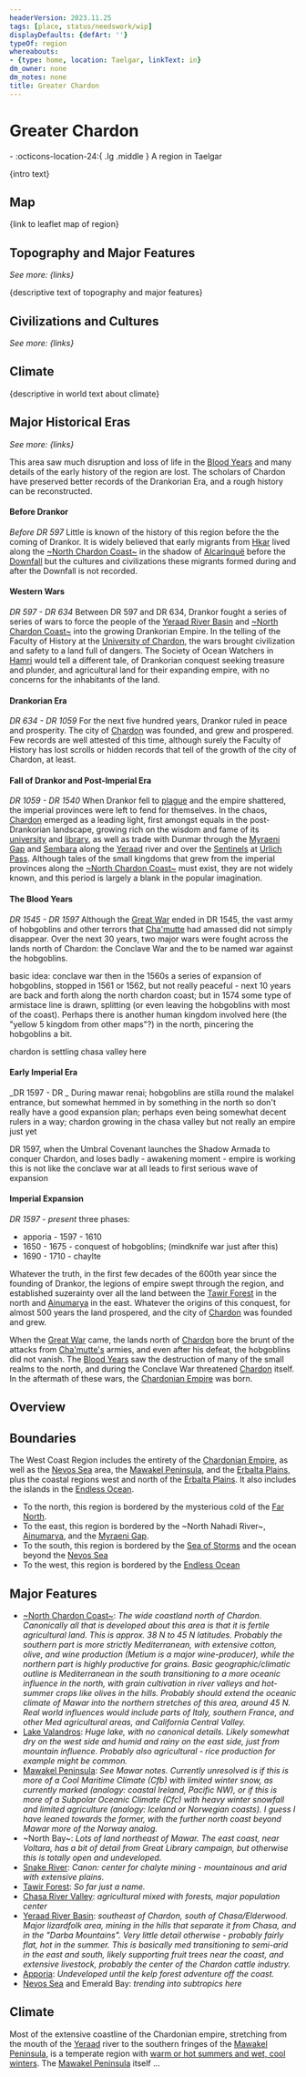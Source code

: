 ```yaml
---
headerVersion: 2023.11.25
tags: [place, status/needswork/wip]
displayDefaults: {defArt: ''}
typeOf: region
whereabouts:
- {type: home, location: Taelgar, linkText: in}
dm_owner: none
dm_notes: none
title: Greater Chardon
---
```

# Greater Chardon
<div class="grid cards ext-narrow-margin ext-one-column" markdown>
-    :octicons-location-24:{ .lg .middle } A region in Taelgar  
</div>




{intro text}
## Map

{link to leaflet map of region}
## Topography and Major Features
_See more: {links}_

{descriptive text of topography and major features}
## Civilizations and Cultures
_See more: {links}_


## Climate

{descriptive in world text about climate}



## Major Historical Eras
_See more: {links}_

This area saw much disruption and loss of life in the [Blood Years](<../../events/1500s/blood-years.md>) and many details of the early history of the region are lost. The scholars of Chardon have preserved better records of the Drankorian Era, and a rough history can be reconstructed. 
#### Before Drankor
_Before DR 597_
Little is known of the history of this region before the the coming of Drankor.  It is widely believed that early migrants from [Hkar](<../../history/pre-downfall/hkar.md>) lived along the [~North Chardon Coast~](<chardonian-empire/north-chardon-coast.md>) in the shadow of [Alcarinquë](<../../history/pre-downfall/alcarinque.md>) before the [Downfall](<../../events/ancient/the-downfall.md>) but the cultures and civilizations these migrants formed during and after the Downfall is not recorded. 
#### Western Wars
_DR 597 - DR 634_
Between DR 597 and DR 634, Drankor fought a series of series of wars to force the people of the [Yeraad River Basin](<../major-rivers/yeraad-river-basin.md>) and [~North Chardon Coast~](<chardonian-empire/north-chardon-coast.md>) into the growing Drankorian Empire.  In the telling of the Faculty of History at the [University of Chardon](<chardonian-empire/chardon/university-of-chardon.md>), the  wars brought civilization and safety to a land full of dangers. The Society of Ocean Watchers in [Hamri](<../northwest-coast/mawar-confederacy/hamri.md>) would tell a different tale, of Drankorian conquest seeking treasure and plunder, and agricultural land for their expanding empire, with no concerns for the inhabitants of the land.
#### Drankorian Era
_DR 634 - DR 1059_
For the next five hundred years, Drankor ruled in peace and prosperity. The city of [Chardon](<chardonian-empire/chardon/chardon.md>) was founded, and grew and prospered. Few records are well attested of this time, although surely the Faculty of History has lost scrolls or hidden records that tell of the growth of the city of Chardon, at least.
#### Fall of Drankor and Post-Imperial Era
_DR 1059 - DR 1540_
When Drankor fell to [plague](<../../events/1000s/1059/first-plague.md>) and the empire shattered, the imperial provinces were left to fend for themselves. In the chaos, [Chardon](<chardonian-empire/chardon/chardon.md>) emerged as a leading light, first amongst equals in the post-Drankorian landscape, growing rich on the wisdom and fame of its [university](<chardonian-empire/chardon/university-of-chardon.md>) and [library](<chardonian-empire/chardon/great-library.md>), as well as trade with Dunmar through the [Myraeni Gap](<../greater-dunmar/myraeni-gap.md>) and [Sembara](<../greater-sembara/sembara/sembara.md>) along the [Yeraad](<./yeraad.md>) river and over the [Sentinels](<../sentinel-range.md>) at [Urlich Pass](<../central-highlands/urlich-pass.md>).  Although tales of the small kingdoms that grew from the imperial provinces along the [~North Chardon Coast~](<chardonian-empire/north-chardon-coast.md>) must exist, they are not widely known, and this period is largely a blank in the popular imagination.

#### The Blood Years
_DR 1545 - DR 1597_
Although the [Great War](<../../events/1500s/great-war.md>) ended in DR 1545, the vast army of hobgoblins and other terrors that [Cha'mutte](<../../people/extraplanar-powers/cha-mutte.md>) had amassed did not simply disappear. Over the next 30 years, two major wars were fought across the lands north of Chardon: the Conclave War and the to be named war against the hobgoblins. 

basic idea: conclave war then in the 1560s a series of expansion of hobgoblins, stopped in 1561 or 1562, but not really peaceful - next 10 years are back and forth along the north chardon coast; but in 1574 some type of armistace line is drawn, splitting (or even leaving the hobgoblins with most of the coast). Perhaps there is another human kingdom involved here (the "yellow 5 kingdom from other maps"?) in the north, pincering the hobgoblins a bit. 

chardon is settling chasa valley here

#### Early Imperial Era
_DR 1597 - DR _
During mawar renai; hobgoblins are stilla round the malakel entrance, but somewhat hemmed in by something in the north so don't really have a good expansion plan; perhaps even being somewhat decent rulers in a way; chardon growing in the chasa valley but not really an empire just yet

 DR 1597, when the Umbral Covenant launches the Shadow Armada to conquer Chardon, and loses badly - awakening moment - empire is working this is not like the conclave war at all leads to first serious wave of expansion
#### Imperial Expansion
_DR 1597 - present_
three phases: 
* apporia - 1597 - 1610 
* 1650 - 1675 - conquest of hobgoblins; (mindknife war just after this)
* 1690 - 1710 - chaylte


Whatever the truth, in the first few decades of the 600th year since the founding of Drankor, the legions of empire swept through the region, and established suzerainty over all the land between the [Tawir Forest](<../northwest-coast/tawir-forest.md>) in the north and [Ainumarya](<../central-highlands/ainumarya.md>) in the east. Whatever the origins of this conquest, for almost 500 years the land prospered, and the city of [Chardon](<chardonian-empire/chardon/chardon.md>) was founded and grew. 

When the [Great War](<../../events/1500s/great-war.md>) came, the lands north of [Chardon](<chardonian-empire/chardon/chardon.md>) bore the brunt of the attacks from [Cha'mutte's](<../../people/extraplanar-powers/cha-mutte.md>) armies, and even after his defeat, the hobgoblins did not vanish. The [Blood Years](<../../events/1500s/blood-years.md>) saw the destruction of many of the small realms to the north, and during the Conclave War threatened [Chardon](<chardonian-empire/chardon/chardon.md>) itself. In the aftermath of these wars, the [Chardonian Empire](<chardonian-empire/chardonian-empire.md>) was born.








## Overview

## Boundaries

The West Coast Region includes the entirety of the [Chardonian Empire](<chardonian-empire/chardonian-empire.md>), as well as the [Nevos Sea](<../nevos-and-apporia/nevos-sea.md>) area, the [Mawakel Peninsula](<../northwest-coast/mawar-confederacy/mawakel-peninsula.md>), and the [Erbalta Plains](<../northwest-coast/erbalta-plains/erbalta-plains.md>), plus the coastal regions west and north of the [Erbalta Plains](<../northwest-coast/erbalta-plains/erbalta-plains.md>). It also includes the islands in the [Endless Ocean](<../endless-ocean.md>). 

- To the north, this region is bordered by the mysterious cold of the [Far North](<../faraway-places/far-north.md>). 
- To the east, this region is bordered by the ~North Nahadi River~, [Ainumarya](<../central-highlands/ainumarya.md>), and the [Myraeni Gap](<../greater-dunmar/myraeni-gap.md>).
- To the south, this region is bordered by the [Sea of Storms](<../drankorian-hinterland/sea-of-storms.md>) and the ocean beyond the [Nevos Sea](<../nevos-and-apporia/nevos-sea.md>)
- To the west, this region is bordered by the [Endless Ocean](<../endless-ocean.md>)

## Major Features



- [~North Chardon Coast~](<chardonian-empire/north-chardon-coast.md>): *The wide coastland north of Chardon. Canonically all that is developed about this area is that it is fertile agricultural land. This is approx. 38 N to 45 N latitudes. Probably the southern part is more strictly Mediterranean, with extensive cotton, olive, and wine production (Metium is a major wine-producer), while the northern part is highly productive for grains. Basic geographic/climatic outline is Mediterranean in the south transitioning to a more oceanic influence in the north, with grain cultivation in river valleys and hot-summer crops like olives in the hills. Probably should extend the oceanic climate of Mawar into the northern stretches of this area, around 45 N. Real world influences would include parts of Italy, southern France, and other Med agricultural areas, and California Central Valley.*
- [Lake Valandros](<./lake-valandros.md>): *Huge lake, with no canonical details. Likely somewhat dry on the west side and humid and rainy on the east side, just from mountain influence. Probably also agricultural - rice production for example might be common.*
- [Mawakel Peninsula](<../northwest-coast/mawar-confederacy/mawakel-peninsula.md>): *See Mawar notes. Currently unresolved is if this is more of a Cool Maritime Climate (Cfb) with limited winter snow, as currently marked (analogy: coastal Ireland, Pacific NW), or if this is more of a Subpolar Oceanic Climate (Cfc) with heavy winter snowfall and limited agriculture (analogy: Iceland or Norwegian coasts). I guess I have leaned towards the former, with the further north coast beyond Mawar more of the Norway analog.*
- ~North Bay~: *Lots of land northeast of Mawar. The east coast, near Voltara, has a bit of detail from Great Library campaign, but otherwise this is totally open and undeveloped.*
- [Snake River](<../major-rivers/chasa-nahadi-watershed/snake-river.md>): *Canon: center for chalyte mining - mountainous and arid with extensive plains.*
- [Tawir Forest](<../northwest-coast/tawir-forest.md>): *So far just a name.*
- [Chasa River Valley](<chardonian-empire/chasa-river-valley/chasa-river-valley.md>): *agricultural mixed with forests, major population center*
- [Yeraad River Basin](<../major-rivers/yeraad-river-basin.md>): *southeast of Chardon, south of Chasa/Elderwood. Major lizardfolk area, mining in the hills that separate it from Chasa, and in the "Darba Mountains". Very little detail otherwise - probably fairly flat, hot in the summer. This is basically med transitioning to semi-arid in the east and south, likely supporting fruit trees near the coast, and extensive livestock, probably the center of the Chardon cattle industry.*
- [Apporia](<chardonian-empire/apporia/apporia.md>): *Undeveloped until the kelp forest adventure off the coast.* 
- [Nevos Sea](<../nevos-and-apporia/nevos-sea.md>) and Emerald Bay: *trending into subtropics here*




## Climate

Most of the extensive coastline of the Chardonian empire, stretching from the mouth of the [Yeraad](<./yeraad.md>) river to the southern fringes of the [Mawakel Peninsula](<../northwest-coast/mawar-confederacy/mawakel-peninsula.md>), is a temperate region with [warm or hot summers and wet, cool winters](https://geodiode.com/climate/mediterranean). The [Mawakel Peninsula](<../northwest-coast/mawar-confederacy/mawakel-peninsula.md>) itself ...



